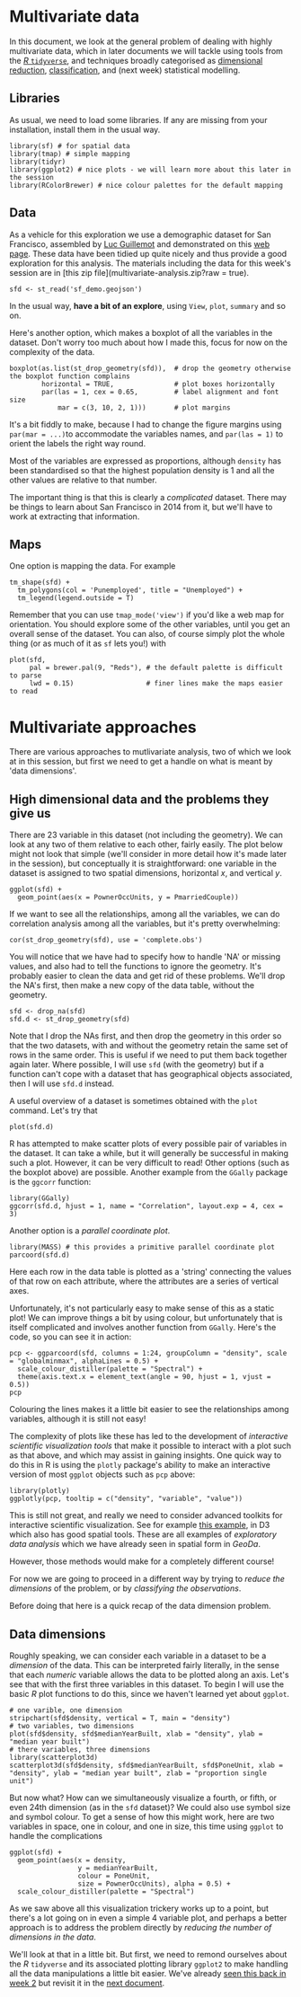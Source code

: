 # Multivariate data
In this document, we look at the general problem of dealing with highly multivariate data, which in later documents we will tackle using tools from the [*R* `tidyverse`](02-the-r-tidyverse.md), and techniques broadly categorised as [dimensional reduction](03-dimensional-reduction.md), [classification](04-classification-and-clustering.md), and (next week) statistical modelling.

## Libraries
As usual, we need to load some libraries. If any are missing from your installation, install them in the usual way.
```{r message = FALSE}
library(sf) # for spatial data
library(tmap) # simple mapping
library(tidyr)
library(ggplot2) # nice plots - we will learn more about this later in the session
library(RColorBrewer) # nice colour palettes for the default mapping
```

## Data
As a vehicle for this exploration we use a demographic dataset for San Francisco, assembled by [Luc Guillemot](http://lucguillemot.com/) and demonstrated on this [web page](http://lucguillemot.github.io/bayareageodemo/). These data have been tidied up quite nicely and thus provide a good exploration for this analysis. The materials including the data for this week's session are in [this zip file](multivariate-analysis.zip?raw = true).
```{r}
sfd <- st_read('sf_demo.geojson')
```

In the usual way, **have a bit of an explore**, using `View`, `plot`, `summary` and so on. 

Here's another option, which makes a boxplot of all the variables in the dataset. Don't worry too much about how I made this, focus for now on the complexity of the data.
```{r}
boxplot(as.list(st_drop_geometry(sfd)),  # drop the geometry otherwise the boxplot function complains
        horizontal = TRUE,               # plot boxes horizontally
        par(las = 1, cex = 0.65,         # label alignment and font size
            mar = c(3, 10, 2, 1)))       # plot margins
```

It's a bit fiddly to make, because I had to change the figure margins using `par(mar = ...)`to accommodate the variables names, and `par(las = 1)` to orient the labels the right way round.

Most of the variables are expressed as proportions, although `density` has been standardised so that the highest population density is 1 and all the other values are relative to that number.

The important thing is that this is clearly a *complicated* dataset. There may be things to learn about San Francisco in 2014 from it, but we'll have to work at extracting that information.

## Maps
One option is mapping the data. For example
```{r}
tm_shape(sfd) +
  tm_polygons(col = 'Punemployed', title = "Unemployed") +
  tm_legend(legend.outside = T)
```

Remember that you can use `tmap_mode('view')` if you'd like a web map for orientation. You should explore some of the other variables, until you get an overall sense of the dataset. You can also, of course simply plot the whole thing (or as much of it as `sf` lets you!) with
```{r}
plot(sfd, 
     pal = brewer.pal(9, "Reds"), # the default palette is difficult to parse
     lwd = 0.15)                  # finer lines make the maps easier to read
```

# Multivariate approaches
There are various approaches to mutlivariate analysis, two of which we look at in this session, but first we need to get a handle on what is meant by 'data dimensions'.

## High dimensional data and the problems they give us
There are 23 variable in this dataset (not including the geometry). We can look at any two of them relative to each other, fairly easily. The plot below might not look that simple (we'll consider in more detail how it's made later in the session), but conceptually it is straightforward: one variable in the dataset is assigned to two spatial dimensions, horizontal _x_, and vertical _y_.
```{r}
ggplot(sfd) +
  geom_point(aes(x = PownerOccUnits, y = PmarriedCouple))
```

If we want to see all the relationships, among all the variables, we can do correlation analysis among all the variables, but it's pretty overwhelming:
```{r}
cor(st_drop_geometry(sfd), use = 'complete.obs')
```

You will notice that we have had to specify how to handle 'NA' or missing values, and also had to tell the functions to ignore the geometry. It's probably easier to clean the data and get rid of these problems. We'll drop the NA's first, then make a new copy of the data table, without the geometry.
```{r}
sfd <- drop_na(sfd)
sfd.d <- st_drop_geometry(sfd)
```

Note that I drop the NAs first, and then drop the geometry in this order so that the two datasets, with and without the geometry retain the same set of rows in the same order. This is useful if we need to put them back together again later. Where possible, I will use `sfd` (with the geometry) but if a function can't cope with a dataset that has geographical objects associated, then I will use `sfd.d` instead. 

A useful overview of a dataset is sometimes obtained with the `plot` command. Let's try that
```{r}
plot(sfd.d)
```

R has attempted to make scatter plots of every possible pair of variables in the dataset. It can take a while, but it will generally be successful in making such a plot. However, it can be very difficult to read! Other options (such as the boxplot above) are possible. Another example from the `GGally` package is the `ggcorr` function:
```{r}
library(GGally)
ggcorr(sfd.d, hjust = 1, name = "Correlation", layout.exp = 4, cex = 3)
```

Another option is a _parallel coordinate plot_. 
```{r}
library(MASS) # this provides a primitive parallel coordinate plot
parcoord(sfd.d)
```

Here each row in the data table is plotted as a 'string' connecting the values of that row on each attribute, where the attributes are a series of vertical axes. 

Unfortunately, it's not particularly easy to make sense of this as a static plot! We can improve things a bit by using colour, but unfortunately that is itself complicated and involves another function from `GGally`. Here's the code, so you can see it in action:
```{r}
pcp <- ggparcoord(sfd, columns = 1:24, groupColumn = "density", scale = "globalminmax", alphaLines = 0.5) + 
  scale_colour_distiller(palette = "Spectral") + 
  theme(axis.text.x = element_text(angle = 90, hjust = 1, vjust = 0.5))
pcp
```

Colouring the lines makes it a little bit easier to see the relationships among variables, although it is still not easy!

The complexity of plots like these has led to the development of *interactive scientific visualization tools* that make it possible to interact with a plot such as that above, and which may assist in gaining insights. One quick way to do this in R is using the `plotly` package's ability to make an interactive version of most `ggplot` objects such as `pcp` above:
```{r message = FALSE}
library(plotly)
ggplotly(pcp, tooltip = c("density", "variable", "value"))
```

This is still not great, and really we need to consider advanced toolkits for interactive scientific visualization. See for example [this example](https://bl.ocks.org/jasondavies/1341281), in D3 which also has good spatial tools. These are all examples of *exploratory data analysis* which we have already seen in spatial form in *GeoDa*.

However, those methods would make for a completely different course! 

For now we are going to proceed in a different way by trying to *reduce the dimensions* of the problem, or by *classifying the observations*.

Before doing that here is a quick recap of the data dimension problem.

## Data dimensions
Roughly speaking, we can consider each variable in a dataset to be a *dimension* of the data. This can be interpreted fairly literally, in the sense that each *numeric* variable allows the data to be plotted along an axis. Let's see that with the first three variables in this dataset. To begin I will use the basic *R* plot functions to do this, since we haven't learned yet about `ggplot`.
```{r}
# one varible, one dimension
stripchart(sfd$density, vertical = T, main = "density")
# two variables, two dimensions
plot(sfd$density, sfd$medianYearBuilt, xlab = "density", ylab = "median year built")
# there variables, three dimensions
library(scatterplot3d)
scatterplot3d(sfd$density, sfd$medianYearBuilt, sfd$PoneUnit, xlab = "density", ylab = "median year built", zlab = "proportion single unit")
```

But now what? How can we simultaneously visualize a fourth, or fifth, or even 24th dimension (as in the `sfd` dataset)? We could also use symbol size and symbol colour. To get a sense of how this might work, here are two variables in space, one in colour, and one in size, this time using `ggplot` to handle the complications
```{r}
ggplot(sfd) +
  geom_point(aes(x = density,
                 y = medianYearBuilt,
                 colour = PoneUnit,
                 size = PownerOccUnits), alpha = 0.5) +
  scale_colour_distiller(palette = "Spectral")
```

As we saw above all this visualization trickery works up to a point, but there's a lot going on in even a simple 4 variable plot, and perhaps a better approach is to address the problem directly by  *reducing the number of dimensions in the data*.

We'll look at that in a little bit. But first, we need to remond ourselves about the *R* `tidyverse` and its associated plotting library `ggplot2` to make handling all the data manipulations a little bit easier. We've already [seen this back in week 2](../making-maps-in-r/02-data-wrangling-in-r.md) but revisit it in the [next document](02-the-tidyverse.md).
